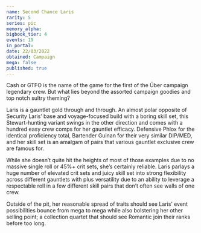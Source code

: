 ```yaml
---
name: Second Chance Laris
rarity: 5
series: pic
memory_alpha:
bigbook_tier: 4
events: 19
in_portal:
date: 22/03/2022
obtained: Campaign
mega: false
published: true
---
```


Cash or GTFO is the name of the game for the first of the Über campaign legendary crew. But what lies beyond the assorted campaign goodies and top notch sultry theming? 

Laris is a gauntlet gold through and through. An almost polar opposite of Security Laris’ base and voyage-focused build with a boring skill set, this Stewart-hunting variant swings in the other direction and comes with a hundred easy crew comps for her gauntlet efficacy. Defensive Phlox for the identical proficiency total, Bartender Guinan for their very similar DIP/MED, and her skill set is an amalgam of pairs that various gauntlet exclusive crew are famous for.

While she doesn’t quite hit the heights of most of those examples due to no massive single roll or 45%+ crit sets, she’s certainly reliable. Laris parlays a huge number of elevated crit sets and juicy skill set into strong flexibility across different gauntlets with plus versatility due to an ability to leverage a respectable roll in a few different skill pairs that don’t often see walls of one crew.

Outside of the pit, her reasonable spread of traits should see Laris’ event possibilities bounce from mega to mega while also bolstering her other selling point; a collection quartet that should see Romantic join their ranks before too long.

